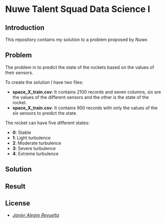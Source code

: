 # Nuwe Talent Squad Data Science I
## Introduction
This repository contains my solution to a problem proposed by *Nuwe*.

## Problem
The problem in to predict the state of the rockets based on the values of their sensors.

To create the solution I have two files:
- **space_X_train.csv**: It contains 2100 records and seven columns, six are the values of the different sensors and the other is the state of the rocket.
- **space_X_train.csv**: It contains 900 records with only the values of the six sensors to predict the state.

The rocket can have five different states:
- **0**: Stable
- **1**: Light turbulence
- **2**: Moderate turbulence
- **3**: Severe turbulence
- **4**: Extreme turbulence

## Solution

## Result

## License
- [*Javier Alegre Revuelta*](https://github.com/Javier-21)
